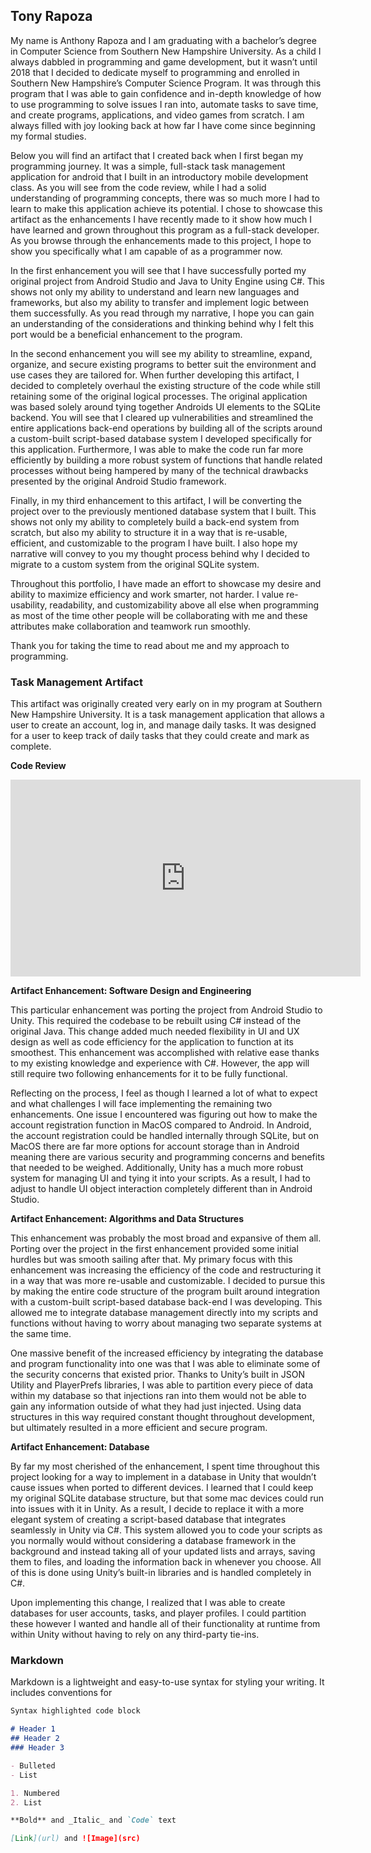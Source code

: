 ## Tony Rapoza

My name is Anthony Rapoza and I am graduating with a bachelor’s degree in Computer Science from Southern New Hampshire University. As a child I always dabbled in programming and game development, but it wasn’t until 2018 that I decided to dedicate myself to programming and enrolled in Southern New Hampshire’s Computer Science Program. It was through this program that I was able to gain confidence and in-depth knowledge of how to use programming to solve issues I ran into, automate tasks to save time, and create programs, applications, and video games from scratch. I am always filled with joy looking back at how far I have come since beginning my formal studies.

Below you will find an artifact that I created back when I first began my programming journey. It was a simple, full-stack task management application for android that I built in an introductory mobile development class. As you will see from the code review, while I had a solid understanding of programming concepts, there was so much more I had to learn to make this application achieve its potential. I chose to showcase this artifact as the enhancements I have recently made to it show how much I have learned and grown throughout this program as a full-stack developer. As you browse through the enhancements made to this project, I hope to show you specifically what I am capable of as a programmer now.

In the first enhancement you will see that I have successfully ported my original project from Android Studio and Java to Unity Engine using C#. This shows not only my ability to understand and learn new languages and frameworks, but also my ability to transfer and implement logic between them successfully. As you read through my narrative, I hope you can gain an understanding of the considerations and thinking behind why I felt this port would be a beneficial enhancement to the program.

In the second enhancement you will see my ability to streamline, expand, organize, and secure existing programs to better suit the environment and use cases they are tailored for. When further developing this artifact, I decided to completely overhaul the existing structure of the code while still retaining some of the original logical processes. The original application was based solely around tying together Androids UI elements to the SQLite backend. You will see that I cleared up vulnerabilities and streamlined the entire applications back-end operations by building all of the scripts around a custom-built script-based database system I developed specifically for this application. Furthermore, I was able to make the code run far more efficiently by building a more robust system of functions that handle related processes without being hampered by many of the technical drawbacks presented by the original Android Studio framework.

Finally, in my third enhancement to this artifact, I will be converting the project over to the previously mentioned database system that I built. This shows not only my ability to completely build a back-end system from scratch, but also my ability to structure it in a way that is re-usable, efficient, and customizable to the program I have built. I also hope my narrative will convey to you my thought process behind why I decided to migrate to a custom system from the original SQLite system.

Throughout this portfolio, I have made an effort to showcase my desire and ability to maximize efficiency and work smarter, not harder. I value re-usability, readability, and customizability above all else when programming as most of the time other people will be collaborating with me and these attributes make collaboration and teamwork run smoothly.

Thank you for taking the time to read about me and my approach to programming.


### Task Management Artifact

This artifact was originally created very early on in my program at Southern New Hampshire University. It is a task management application that allows a user to create an account, log in, and manage daily tasks. It was designed for a user to keep track of daily tasks that they could create and mark as complete.

**Code Review**

<iframe width="560" height="315" src="https://www.youtube.com/embed/M5ny2Zl_mmw" title="YouTube video player" frameborder="0" allow="accelerometer; autoplay; clipboard-write; encrypted-media; gyroscope; picture-in-picture" allowfullscreen></iframe>
  

**Artifact Enhancement: Software Design and Engineering**

This particular enhancement was porting the project from Android Studio to Unity. This required the codebase to be rebuilt using C# instead of the original Java. This change added much needed flexibility in UI and UX design as well as code efficiency for the application to function at its smoothest. This enhancement was accomplished with relative ease thanks to my existing knowledge and experience with C#. However, the app will still require two following enhancements for it to be fully functional.

Reflecting on the process, I feel as though I learned a lot of what to expect and what challenges I will face implementing the remaining two enhancements. One issue I encountered was figuring out how to make the account registration function in MacOS compared to Android. In Android, the account registration could be handled internally through SQLite, but on MacOS there are far more options for account storage than in Android meaning there are various security and programming concerns and benefits that needed to be weighed. Additionally, Unity has a much more robust system for managing UI and tying it into your scripts. As a result, I had to adjust to handle UI object interaction completely different than in Android Studio.


**Artifact Enhancement: Algorithms and Data Structures**

This enhancement was probably the most broad and expansive of them all. Porting over the project in the first enhancement provided some initial hurdles but was smooth sailing after that. My primary focus with this enhancement was increasing the efficiency of the code and restructuring it in a way that was more re-usable and customizable. I decided to pursue this by making the entire code structure of the program built around integration with a custom-built script-based database back-end I was developing. This allowed me to integrate database management directly into my scripts and functions without having to worry about managing two separate systems at the same time.

One massive benefit of the increased efficiency by integrating the database and program functionality into one was that I was able to eliminate some of the security concerns that existed prior. Thanks to Unity’s built in JSON Utility and PlayerPrefs libraries, I was able to partition every piece of data within my database so that injections ran into them would not be able to gain any information outside of what they had just injected. Using data structures in this way required constant thought throughout development, but ultimately resulted in a more efficient and secure program.


**Artifact Enhancement: Database**

By far my most cherished of the enhancement, I spent time throughout this project looking for a way to implement in a database in Unity that wouldn’t cause issues when ported to different devices. I learned that I could keep my original SQLite database structure, but that some mac devices could run into issues with it in Unity. As a result, I decide to replace it with a more elegant system of creating a script-based database that integrates seamlessly in Unity via C#. This system allowed you to code your scripts as you normally would without considering a database framework in the background and instead taking all of your updated lists and arrays, saving them to files, and loading the information back in whenever you choose. All of this is done using Unity’s built-in libraries and is handled completely in C#.

Upon implementing this change, I realized that I was able to create databases for user accounts, tasks, and player profiles. I could partition these however I wanted and handle all of their functionality at runtime from within Unity without having to rely on any third-party tie-ins.


### Markdown

Markdown is a lightweight and easy-to-use syntax for styling your writing. It includes conventions for

```markdown
Syntax highlighted code block

# Header 1
## Header 2
### Header 3

- Bulleted
- List

1. Numbered
2. List

**Bold** and _Italic_ and `Code` text

[Link](url) and ![Image](src)
```
